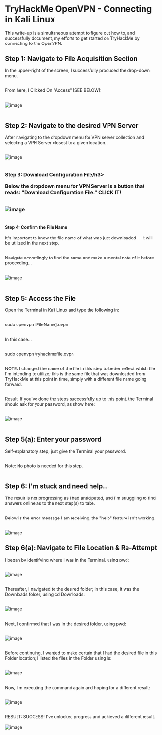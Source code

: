 # TryHackMe OpenVPN - Connecting in Kali Linux

This write-up is a simultaneous attempt to figure out how to, and successfully document, my efforts to get started on TryHackMe by connecting to the OpenVPN.

<h2>Step 1: Navigate to File Acquisition Section</h2>

In the upper-right of the screen, I successfully produced the drop-down menu.<br />
<br />

From here, I Clicked On "Access" [SEE BELOW]: <br />
<br />

![image](https://github.com/reachchrisyoung/tryhackme-OpenVPN-connecting-with-kali-linux/assets/104402775/f5dbb022-6227-44d2-b87f-46530f77ab74)
<br />
<br />

<h2>Step 2: Navigate to the desired VPN Server</h2>

After navigating to the dropdown menu for VPN server collection and selecting a VPN Server closest to a given location...<br />
<br />

![image](https://github.com/reachchrisyoung/tryhackme-OpenVPN-connecting-with-kali-linux/assets/104402775/aeec4834-e599-4de6-9fab-9e64430921e7)
<br />
<br />

<h3>Step 3: Download Configuration File/h3>

Below the dropdown menu for VPN Server is a button that reads: "Download Configuration File."  CLICK IT!<br />
<br />

![image](https://github.com/reachchrisyoung/tryhackme-OpenVPN-connecting-with-kali-linux/assets/104402775/7b98016f-52ef-40ba-a154-446ab4aeca07)
<br />
<br />

<h4>Step 4: Confirm the File Name</h4>

It's important to know the file name of what was just downloaded -- it will be utilized in the next step.<br />
<br />

Navigate accordingly to find the name and make a mental note of it before proceeding...<br />
<br />

![image](https://github.com/reachchrisyoung/tryhackme-OpenVPN-connecting-with-kali-linux/assets/104402775/92f08fb0-99c0-46fd-a02b-f9d859b20dea)
<br />
<br />

<h2>Step 5: Access the File</h2>

Open the Terminal in Kali Linux and type the following in:<br />
<br />

sudo openvpn [FileName].ovpn<br />
<br />

In this case...<br />
<br />

sudo openvpn tryhackmefile.ovpn<br />
<br />

NOTE: I changed the name of the file in this step to better reflect which file I'm intending to utilize; this is the same file that was downloaded from TryHackMe at this point in time, simply with a different file name going forward.
<br />
<br />

Result: If you've done the steps successfully up to this point, the Terminal should ask for your password, as show here:
<br />
<br />

![image](https://github.com/reachchrisyoung/tryhackme-OpenVPN-connecting-with-kali-linux/assets/104402775/188062c4-b6c6-4a1d-a495-5f181aa37f28)
<br />
<br />

<h2>Step 5(a): Enter your password</h2>

Self-explanatory step; just give the Terminal your password.
<br />
<br />

Note: No photo is needed for this step.
<br />
<br />

<h2>Step 6: I'm stuck and need help...</h2>

The result is not progressing as I had anticipated, and I'm struggling to find answers online as to the next step(s) to take.<br />
<br />

Below is the error message I am receiving; the "help" feature isn't working.<br />
<br />

![image](https://github.com/reachchrisyoung/tryhackme-OpenVPN-connecting-with-kali-linux/assets/104402775/b21bd832-772e-478b-aa49-445cb5bc3483)

<h2>Step 6(a): Navigate to File Location & Re-Attempt</h2>

I began by identifying where I was in the Terminal, using pwd:
<br />
<br />

![image](https://github.com/reachchrisyoung/tryhackme-OpenVPN-connecting-with-kali-linux/assets/104402775/96219bdd-9074-4174-8ab4-9839f9c76a09)
<br />
<br />

Thereafter, I navigated to the desired folder; in this case, it was the Downloads folder, using cd Downloads:<br />
<br />

![image](https://github.com/reachchrisyoung/tryhackme-OpenVPN-connecting-with-kali-linux/assets/104402775/abe04ffc-be27-431e-977a-098115637ddb)
<br />
<br />

Next, I confirmed that I was in the desired folder, using pwd:
<br />
<br />

![image](https://github.com/reachchrisyoung/tryhackme-OpenVPN-connecting-with-kali-linux/assets/104402775/0cda3b59-5369-41a2-aaf8-38737e113f8f)
<br />
<br />

Before continuing, I wanted to make certain that I had the desired file in this Folder location; I listed the files in the Folder using ls:
<br />
<br />

![image](https://github.com/reachchrisyoung/tryhackme-OpenVPN-connecting-with-kali-linux/assets/104402775/ba70e01c-3053-4959-a9f9-9995ea3afdfa)
<br />
<br />

Now, I'm executing the command again and hoping for a different result:
<br />
<br />

![image](https://github.com/reachchrisyoung/tryhackme-OpenVPN-connecting-with-kali-linux/assets/104402775/453c096f-871d-4aeb-a326-223083299523)
<br />
<br />

RESULT: SUCCESS!  I've unlocked progress and achieved a different result.
<br />
<br />
![image](https://github.com/reachchrisyoung/tryhackme-OpenVPN-connecting-with-kali-linux/assets/104402775/74058cf8-075b-4d7d-85f1-311306b7b559)
<br />
<br />


<br />
<br />










